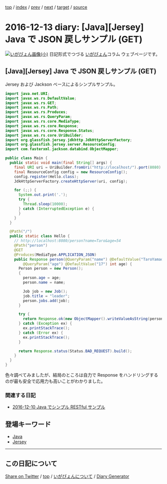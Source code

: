 [top](../index.html) 
 / [index](index.html) 
 / [prev](ig161212.html) 
 / [next](ig161214.html) 
 / [target](https://igapyon.github.io/diary/2016/ig161213.html) 
 / [source](https://github.com/igapyon/diary/blob/gh-pages/2016/ig161213.html.src.md) 

2016-12-13 diary: [Java][Jersey] Java で  JSON 戻しサンプル (GET)
=====================================================================================================
[![いがぴょん画像(小)](https://igapyon.github.io/diary/images/iga200306s.jpg "いがぴょん")](https://igapyon.github.io/diary/memo/memoigapyon.html) 日記形式でつづる [いがぴょん](https://igapyon.github.io/diary/memo/memoigapyon.html)コラム ウェブページです。

## [Java][Jersey] Java で  JSON 戻しサンプル (GET)

Jersey および Jackson ベースによるシンプルサンプル。

```java
import java.net.URI;
import javax.ws.rs.DefaultValue;
import javax.ws.rs.GET;
import javax.ws.rs.Path;
import javax.ws.rs.Produces;
import javax.ws.rs.QueryParam;
import javax.ws.rs.core.MediaType;
import javax.ws.rs.core.Response;
import javax.ws.rs.core.Response.Status;
import javax.ws.rs.core.UriBuilder;
import org.glassfish.jersey.jdkhttp.JdkHttpServerFactory;
import org.glassfish.jersey.server.ResourceConfig;
import com.fasterxml.jackson.databind.ObjectMapper;

public class Main {
  public static void main(final String[] args) {
    final URI uri = UriBuilder.fromUri("http://localhost/").port(8080).build();
    final ResourceConfig config = new ResourceConfig();
    config.register(Hello.class);
    JdkHttpServerFactory.createHttpServer(uri, config);

    for (;;) {
      System.out.print('.');
      try {
        Thread.sleep(10000);
      } catch (InterruptedException e) {
      }
    }
  }

  @Path("/")
  public static class Hello {
    // http://localhost:8080/person?name=Taro&age=54
    @Path("person")
    @GET
    @Produces(MediaType.APPLICATION_JSON)
    public Response person(@QueryParam("name") @DefaultValue("TaroYamada") String name,
        @QueryParam("age") @DefaultValue("17") int age) {
      Person person = new Person();
      {
        person.age = age;
        person.name = name;

        Job job = new Job();
        job.title = "leader";
        person.jobs.add(job);
      }

      try {
        return Response.ok(new ObjectMapper().writeValueAsString(person), MediaType.APPLICATION_JSON).build();
      } catch (Exception ex) {
        ex.printStackTrace();
      } catch (Error ex) {
        ex.printStackTrace();
      }

      return Response.status(Status.BAD_REQUEST).build();
    }
  }
}
```


色々調べてみましたが、結局のところは自力で Response をハンドリングするのが最も安全で応用力も高いことがわかりました。


### 関連する日記


* [2016-12-10 Java でシンプル RESTful サンプル](https://igapyon.github.io/diary/2016/ig161210.html)

## 登場キーワード

* [Java](../keyword/java.html)
* [Jersey](../keyword/jersey.html)

----------------------------------------------------------------------------------------------------

## この日記について

[Share on Twitter](https://twitter.com/intent/tweet?hashtags=igapyon%2Cdiary%2C%E3%81%84%E3%81%8C%E3%81%B4%E3%82%87%E3%82%93%2CJava%2CJersey&text=%5BJava%5D%5BJersey%5D+Java+%E3%81%A7++JSON+%E6%88%BB%E3%81%97%E3%82%B5%E3%83%B3%E3%83%97%E3%83%AB+%28GET%29&url=https%3A%2F%2Figapyon.github.io%2Fdiary%2F2016%2Fig161213.html) / [top](../index.html) / [いがぴょんについて](https://igapyon.github.io/diary/memo/memoigapyon.html) / [Diary Generator](https://github.com/igapyon/igapyonv3)
